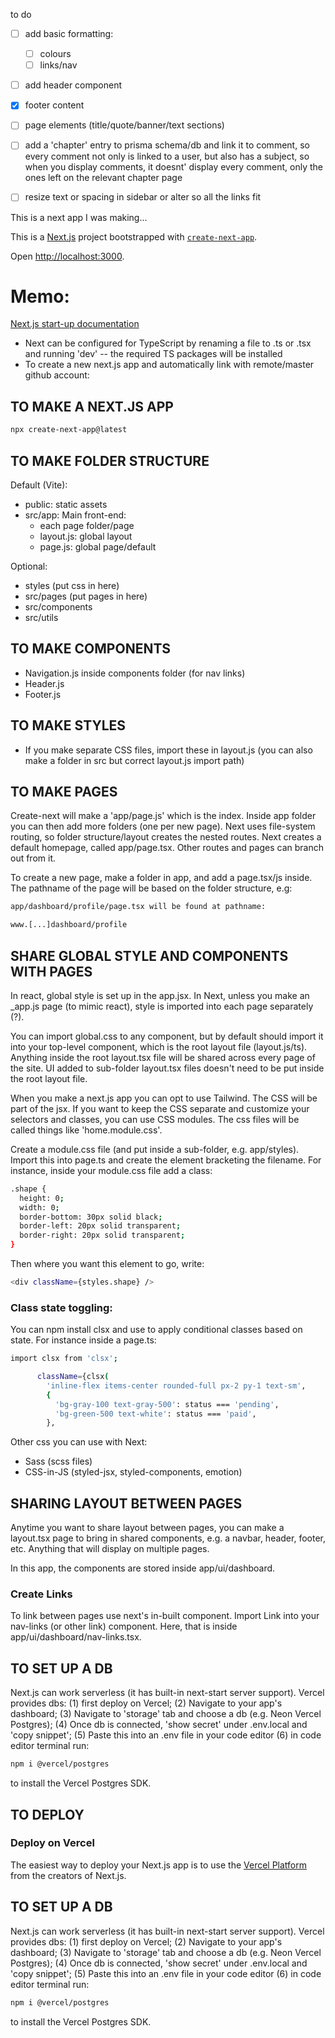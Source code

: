 
to do 
- [ ] add basic formatting:
  - [ ] colours
  - [ ] links/nav
- [ ] add header component 
- [x] footer content
- [ ] page elements (title/quote/banner/text sections)

- [ ] add a 'chapter' entry to prisma schema/db and link it to comment, so every comment not only is linked to a user, but also has a subject, so when you display comments, it doesnt' display every comment, only the ones left on the relevant chapter page

- [ ] resize text or spacing in sidebar or alter so all the links fit

This is a next app I was making...

This is a [Next.js](https://nextjs.org) project bootstrapped with [`create-next-app`](https://github.com/vercel/next.js/tree/canary/packages/create-next-app).

Open [http://localhost:3000](http://localhost:3000).

# Memo:

[Next.js start-up documentation](https://nextjs.org/docs/app/getting-started/installation) 

+ Next can be configured for TypeScript by renaming a file to .ts or .tsx and running 'dev' -- the required TS packages will be installed
+ To create a new next.js app and automatically link with remote/master github account:
 
## TO MAKE A NEXT.JS APP

```bash
npx create-next-app@latest
```

## TO MAKE FOLDER STRUCTURE

Default (Vite):
+ public: static assets
+ src/app: Main front-end:
  + each page folder/page
  + layout.js: global layout
  + page.js: global page/default

Optional:
+ styles (put css in here)
+ src/pages (put pages in here)
+ src/components
+ src/utils

## TO MAKE COMPONENTS

+ Navigation.js inside components folder (for nav links)
+ Header.js
+ Footer.js

## TO MAKE STYLES
+ If you make separate CSS files, import these in layout.js (you can also make a folder in src but correct layout.js import path)

## TO MAKE PAGES
Create-next will make a 'app/page.js' which is the index. Inside app folder you can then add more folders (one per new page). Next uses file-system routing, so folder structure/layout creates the nested routes. Next creates a default homepage, called app/page.tsx. Other routes and pages can branch out from it.

To create a new page, make a folder in app, and add a page.tsx/js inside. The pathname of the page will be based on the folder structure, e.g:

```bash 
app/dashboard/profile/page.tsx will be found at pathname:

www.[...]dashboard/profile
```

## SHARE GLOBAL STYLE AND COMPONENTS WITH PAGES
In react, global style is set up in the app.jsx. In Next, unless you make an _app.js page (to mimic react), style is imported into each page separately (?).

You can import global.css to any component, but by default should import it into your top-level component, which is the root layout file (layout.js/ts). Anything inside the root layout.tsx file will be shared across every page of the site. UI added to sub-folder layout.tsx files doesn't need to be put inside the root layout file.

When you make a next.js app you can opt to use Tailwind. The CSS will be part of the jsx. If you want to keep the CSS separate and customize your selectors and classes, you can use CSS modules. The css files will be called things like 'home.module.css'.

Create a module.css file (and put inside a sub-folder, e.g. app/styles). Import this into page.ts and create the element bracketing the filename. For instance, inside your module.css file add a class:

```bash
.shape {
  height: 0;
  width: 0;
  border-bottom: 30px solid black;
  border-left: 20px solid transparent;
  border-right: 20px solid transparent;
}
```

Then where you want this element to go, write:

```bash 
<div className={styles.shape} />
```

### Class state toggling:

You can npm install clsx and use to apply conditional classes based on state. For instance inside a page.ts:

```bash
import clsx from 'clsx';

      className={clsx(
        'inline-flex items-center rounded-full px-2 py-1 text-sm',
        {
          'bg-gray-100 text-gray-500': status === 'pending',
          'bg-green-500 text-white': status === 'paid',
        },
```

Other css you can use with Next:
+ Sass (scss files)
+ CSS-in-JS (styled-jsx, styled-components, emotion)

## SHARING LAYOUT BETWEEN PAGES

Anytime you want to share layout between pages, you can make a layout.tsx page to bring in shared components, e.g. a navbar, header, footer, etc. Anything that will display on multiple pages.

In this app, the components are stored inside app/ui/dashboard.

### Create Links
To link between pages use next's in-built <Link /> component. Import Link into your nav-links (or other link) component. Here, that is inside app/ui/dashboard/nav-links.tsx.

## TO SET UP A DB

Next.js can work serverless (it has built-in next-start server support). Vercel provides dbs: 
(1) first deploy on Vercel;
(2) Navigate to your app's dashboard;
(3) Navigate to 'storage' tab and choose a db (e.g. Neon Vercel Postgres);
(4) Once db is connected, 'show secret' under .env.local and 'copy snippet';
(5) Paste this into an .env file in your code editor
(6) in code editor terminal run:

```bash
npm i @vercel/postgres
```

to install the Vercel Postgres SDK.

## TO DEPLOY

### Deploy on Vercel

The easiest way to deploy your Next.js app is to use the [Vercel Platform](https://vercel.com/new?utm_medium=default-template&filter=next.js&utm_source=create-next-app&utm_campaign=create-next-app-readme) from the creators of Next.js.

## TO SET UP A DB

Next.js can work serverless (it has built-in next-start server support). Vercel provides dbs: 
(1) first deploy on Vercel;
(2) Navigate to your app's dashboard;
(3) Navigate to 'storage' tab and choose a db (e.g. Neon Vercel Postgres);
(4) Once db is connected, 'show secret' under .env.local and 'copy snippet';
(5) Paste this into an .env file in your code editor
(6) in code editor terminal run:

```bash
npm i @vercel/postgres
```

to install the Vercel Postgres SDK.

